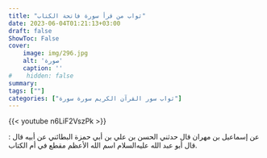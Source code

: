 ```yaml
---
title: "ثواب من قرأ سورة فاتحة الكتاب"
date: 2023-06-04T01:21:13+03:00
draft: false
ShowToc: False
cover:
    image: img/296.jpg
    alt: 'صورة'
    caption: ''
#    hidden: false
summary: 
tags: [""]
categories: ["ثواب سور القرآن الكريم سورة سورة"]
---
```

{{< youtube n6LiF2VszPk >}} 
<br>

عن إسماعيل بن مهران قال حدثني الحسن بن علي بن أبي حمزة
البطائني عن أبيه قال : قال أبو عبد الله عليه‌السلام اسم الله الأعظم مقطع في
أم الكتاب.

